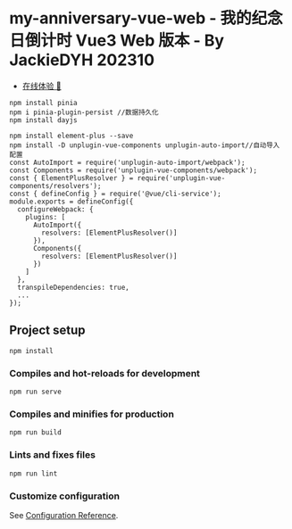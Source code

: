 # my-anniversary-vue-web - 我的纪念日倒计时 Vue3 Web 版本 - By JackieDYH 202310

- [在线体验 👀](https://jackiedyh.github.io/Wooden-Fish-Vue-Web/)

```
npm install pinia
npm i pinia-plugin-persist //数据持久化
npm install dayjs

npm install element-plus --save
npm install -D unplugin-vue-components unplugin-auto-import//自动导入
配置
const AutoImport = require('unplugin-auto-import/webpack');
const Components = require('unplugin-vue-components/webpack');
const { ElementPlusResolver } = require('unplugin-vue-components/resolvers');
const { defineConfig } = require('@vue/cli-service');
module.exports = defineConfig({
  configureWebpack: {
    plugins: [
      AutoImport({
        resolvers: [ElementPlusResolver()]
      }),
      Components({
        resolvers: [ElementPlusResolver()]
      })
    ]
  },
  transpileDependencies: true,
  ...
});

```

## Project setup

```
npm install
```

### Compiles and hot-reloads for development

```
npm run serve
```

### Compiles and minifies for production

```
npm run build
```

### Lints and fixes files

```
npm run lint
```

### Customize configuration

See [Configuration Reference](https://cli.vuejs.org/config/).
